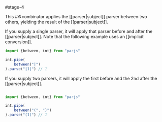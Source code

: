#stage-4

This #⚙️combinator applies the [[parser|subject]] parser between two others, yielding the result of the [[parser|subject]]. 

If you supply a single parser, it will apply that parser before and after the [[parser|subject]]. Note that the following example uses an [[implicit conversion]].

```ts title:between.one.ts
import {between, int} from "parjs"

int.pipe(
    between("|")
).parse("|1|") // 1

```

If you supply two parsers, it will apply the first before and the 2nd after the [[parser|subject]].

```ts title:between.two.ts

import {between, int} from "parjs"

int.pipe(
    between("(", ")")
).parse("(1)") // 1
```